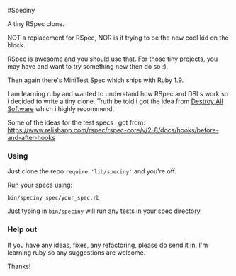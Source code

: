 #Speciny

A tiny RSpec clone.

NOT a replacement for RSpec, NOR is it trying to be the new
cool kid on the block.

RSpec is awesome and you should use that.
For those tiny projects, you may have and want to try something new then do so :).

Then again there's MiniTest Spec which ships with Ruby 1.9.

I am learning ruby and wanted to understand how RSpec and DSLs work so i decided to write a tiny clone.
Truth be told i got the idea from [Destroy All Software](https://www.destroyallsoftware.com/screencasts/catalog/building-rspec-from-scratch)
which i highly recommend.


Some of the ideas for the test specs i got from:
https://www.relishapp.com/rspec/rspec-core/v/2-8/docs/hooks/before-and-after-hooks

### Using

Just clone the repo `require 'lib/speciny'` and you're off.

Run your specs using:
```
bin/speciny spec/your_spec.rb
```

Just typing in `bin/speciny` will run any tests in your spec directory.

### Help out
If you have any ideas, fixes, any refactoring, please do send it in. I'm
learning ruby so any suggestions are welcome.

Thanks!
